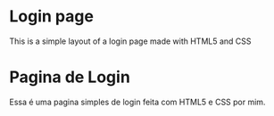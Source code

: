 # Login page
 This is a simple layout of a login page made with HTML5 and CSS
# Pagina de Login
 Essa é uma pagina simples de login feita com HTML5 e CSS por mim.
 
